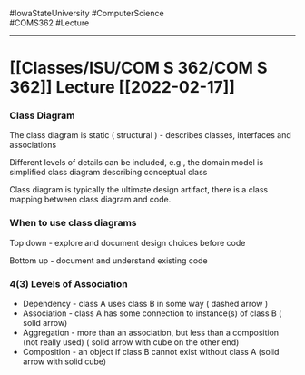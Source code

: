 #IowaStateUniversity
#ComputerScience  
#COMS362
#Lecture

---

# [[Classes/ISU/COM S 362/COM S 362]] Lecture [[2022-02-17]]


### Class Diagram

The class diagram is static ( structural ) - describes classes, interfaces and associations 


Different levels of details can be included, e.g., the domain model is simplified class diagram describing conceptual class


Class diagram is typically the ultimate design artifact, there is a class mapping between class diagram and code.

### When to use class diagrams 

Top down - explore and document design choices before code 

Bottom up - document and understand existing code 

### 4(3) Levels of Association 

- Dependency - class A uses class B in some way ( dashed arrow )
- Association - class A has some connection to instance(s) of class B ( solid arrow)
- Aggregation - more than an association, but less than a composition (not really used) ( solid arrow with cube on the other end)
- Composition - an object if class B cannot exist without class A (solid arrow with solid cube)



